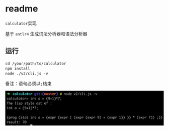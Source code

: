 # readme

`calculator`实现

基于 `antlr4` 生成词法分析器和语法分析器

## 运行

```shell
cd /your/path/to/calculator
npm install
node ./v2/cli.js -v
```

备注：语句必须以`;`结束

![example](https://github.com/caijw/calculator/blob/master/docs/example_2.png)
